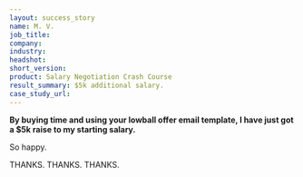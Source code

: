```yaml
---
layout: success_story
name: M. V.
job_title: 
company: 
industry: 
headshot: 
short_version: 
product: Salary Negotiation Crash Course
result_summary: $5k additional salary.
case_study_url: 
---
```


**By buying time and using your lowball offer email template, I have just got a $5k raise to my starting salary.**

So happy.

THANKS. THANKS. THANKS.